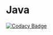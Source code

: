 # Java
[![Codacy Badge](https://api.codacy.com/project/badge/Grade/49518915e30641e3801ce2577bd5a450)](https://app.codacy.com/gh/bczhc/Java?utm_source=github.com&utm_medium=referral&utm_content=bczhc/Java&utm_campaign=Badge_Grade)